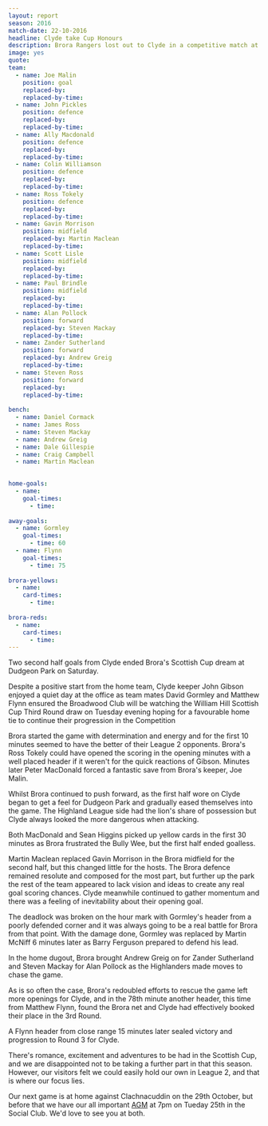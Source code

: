 ```yaml
---
layout: report
season: 2016
match-date: 22-10-2016
headline: Clyde take Cup Honours
description: Brora Rangers lost out to Clyde in a competitive match at Dudgeon Park
image: yes
quote:
team:
  - name: Joe Malin
    position: goal
    replaced-by: 
    replaced-by-time: 
  - name: John Pickles
    position: defence
    replaced-by:
    replaced-by-time:
  - name: Ally Macdonald
    position: defence
    replaced-by: 
    replaced-by-time: 
  - name: Colin Williamson
    position: defence
    replaced-by: 
    replaced-by-time: 
  - name: Ross Tokely
    position: defence
    replaced-by: 
    replaced-by-time:
  - name: Gavin Morrison
    position: midfield
    replaced-by: Martin Maclean
    replaced-by-time: 
  - name: Scott Lisle
    position: midfield
    replaced-by: 
    replaced-by-time: 
  - name: Paul Brindle
    position: midfield
    replaced-by: 
    replaced-by-time: 
  - name: Alan Pollock
    position: forward
    replaced-by: Steven Mackay
    replaced-by-time: 
  - name: Zander Sutherland
    position: forward
    replaced-by: Andrew Greig
    replaced-by-time: 
  - name: Steven Ross
    position: forward
    replaced-by: 
    replaced-by-time: 
    
bench:
  - name: Daniel Cormack
  - name: James Ross
  - name: Steven Mackay
  - name: Andrew Greig
  - name: Dale Gillespie
  - name: Craig Campbell
  - name: Martin Maclean
  

home-goals:
  - name: 
    goal-times:
      - time: 
      
away-goals:
  - name: Gormley
    goal-times:
      - time: 60
  - name: Flynn
    goal-times:
      - time: 75
      
brora-yellows:
  - name: 
    card-times:
      - time: 
      
brora-reds:
  - name: 
    card-times:
      - time: 
---
```

Two second half goals from Clyde ended Brora's Scottish Cup dream at Dudgeon Park on Saturday.

Despite a positive start from the home team, Clyde keeper John Gibson enjoyed a quiet day at the office as team mates David Gormley and Matthew Flynn ensured the Broadwood Club will be watching the William Hill Scottish Cup Third Round draw on Tuesday evening hoping for a favourable home tie to continue their progression in the Competition

Brora started the game with determination and energy and for the first 10 minutes seemed to have the better of their League 2 opponents. Brora's Ross Tokely could have opened the scoring in the opening minutes with a well placed header if it weren't for the quick reactions of Gibson. Minutes later Peter MacDonald forced a fantastic save from Brora's keeper, Joe Malin.

Whilst Brora continued to push forward, as the first half wore on Clyde began to get a feel for Dudgeon Park and gradually eased themselves into the game. The Highland League side had the lion's share of possession but Clyde always looked the more dangerous when attacking.

Both MacDonald and Sean Higgins picked up yellow cards in the first 30 minutes as Brora frustrated the Bully Wee, but the first half ended goalless.

Martin Maclean replaced Gavin Morrison in the Brora midfield for the second half, but this changed little for the hosts. The Brora defence remained resolute and composed for the most part, but further up the park the rest of the team appeared to lack vision and ideas to create any real goal scoring chances. Clyde meanwhile continued to gather momentum and there was a feeling of inevitability about their opening goal.

The deadlock was broken on the hour mark with Gormley's header from a poorly defended corner and it was always going to be a real battle for Brora from that point. With the damage done, Gormley was replaced by Martin McNiff 6 minutes later as Barry Ferguson prepared to defend his lead.

In the home dugout, Brora brought Andrew Greig on for Zander Sutherland and Steven Mackay for Alan Pollock as the Highlanders made moves to chase the game.

As is so often the case, Brora's redoubled efforts to rescue the game left more openings for Clyde, and in the 78th minute another header, this time from Matthew Flynn, found the Brora net and Clyde had effectively booked their place in the 3rd Round.

A Flynn header from close range 15 minutes later sealed victory and progression to Round 3 for Clyde.

There's romance, excitement and adventures to be had in the Scottish Cup, and we are disappointed not to be taking a further part in that this season. However, our visitors felt we could easily hold our own in League 2, and that is where our focus lies.

Our next game is at home against Clachnacuddin on the 29th October, but before that we have our all important [AGM](/2016/10/11/annual-general-meeting/) at 7pm on Tueday 25th in the Social Club. We'd love to see you at both.